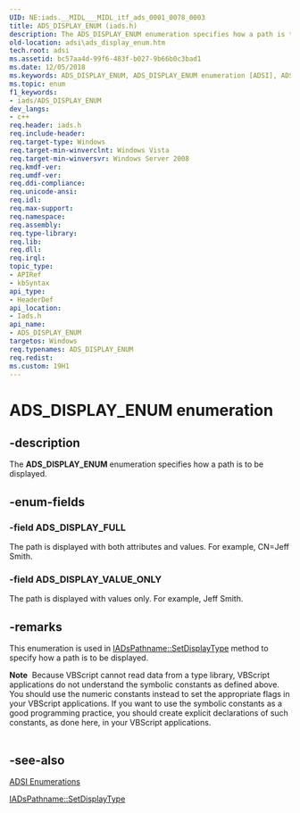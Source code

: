 ```yaml
---
UID: NE:iads.__MIDL___MIDL_itf_ads_0001_0078_0003
title: ADS_DISPLAY_ENUM (iads.h)
description: The ADS_DISPLAY_ENUM enumeration specifies how a path is to be displayed.
old-location: adsi\ads_display_enum.htm
tech.root: adsi
ms.assetid: bc57aa4d-99f6-483f-b027-9b66b0c3bad1
ms.date: 12/05/2018
ms.keywords: ADS_DISPLAY_ENUM, ADS_DISPLAY_ENUM enumeration [ADSI], ADS_DISPLAY_FULL, ADS_DISPLAY_VALUE_ONLY, _ds_ads_display_enum, adsi.ads__display__enum, adsi.ads_display_enum, iads/ADS_DISPLAY_ENUM, iads/ADS_DISPLAY_FULL, iads/ADS_DISPLAY_VALUE_ONLY
ms.topic: enum
f1_keywords:
- iads/ADS_DISPLAY_ENUM
dev_langs:
- c++
req.header: iads.h
req.include-header: 
req.target-type: Windows
req.target-min-winverclnt: Windows Vista
req.target-min-winversvr: Windows Server 2008
req.kmdf-ver: 
req.umdf-ver: 
req.ddi-compliance: 
req.unicode-ansi: 
req.idl: 
req.max-support: 
req.namespace: 
req.assembly: 
req.type-library: 
req.lib: 
req.dll: 
req.irql: 
topic_type:
- APIRef
- kbSyntax
api_type:
- HeaderDef
api_location:
- Iads.h
api_name:
- ADS_DISPLAY_ENUM
targetos: Windows
req.typenames: ADS_DISPLAY_ENUM
req.redist: 
ms.custom: 19H1
---
```


# ADS_DISPLAY_ENUM enumeration


## -description


The <b>ADS_DISPLAY_ENUM</b> enumeration specifies how a path is to be displayed.


## -enum-fields




### -field ADS_DISPLAY_FULL

The path  is displayed with both attributes and values. For example, CN=Jeff Smith.


### -field ADS_DISPLAY_VALUE_ONLY

The path is displayed with values only. For example, Jeff Smith.


## -remarks



This enumeration is used in  <a href="https://docs.microsoft.com/windows/desktop/api/iads/nf-iads-iadspathname-setdisplaytype">IADsPathname::SetDisplayType</a> method to specify how a path  is to be displayed.

<div class="alert"><b>Note</b>  Because VBScript cannot read data from a type library, VBScript applications do not understand the symbolic constants as defined above. You should use the numeric constants instead to set the appropriate flags in your VBScript applications. If you want to use the symbolic constants as a good programming practice, you should create explicit declarations of such constants, as done here, in your VBScript applications.</div>
<div> </div>



## -see-also




<a href="https://docs.microsoft.com/windows/desktop/ADSI/adsi-enumerations">ADSI Enumerations</a>



<a href="https://docs.microsoft.com/windows/desktop/api/iads/nf-iads-iadspathname-setdisplaytype">IADsPathname::SetDisplayType</a>
 

 

